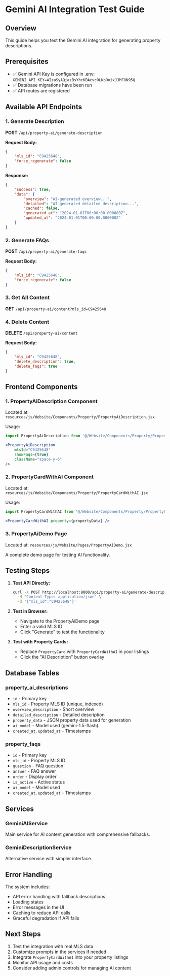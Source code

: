 # Gemini AI Integration Test Guide

## Overview
This guide helps you test the Gemini AI integration for generating property descriptions.

## Prerequisites
- ✅ Gemini API Key is configured in .env: `GEMINI_API_KEY=AIzaSyAQiazBsYhcKBAcvcOLKoOuixJJMF8N95Q`
- ✅ Database migrations have been run
- ✅ API routes are registered

## Available API Endpoints

### 1. Generate Description
**POST** `/api/property-ai/generate-description`

**Request Body:**
```json
{
    "mls_id": "C9425648",
    "force_regenerate": false
}
```

**Response:**
```json
{
    "success": true,
    "data": {
        "overview": "AI-generated overview...",
        "detailed": "AI-generated detailed description...",
        "cached": false,
        "generated_at": "2024-01-01T00:00:00.000000Z",
        "updated_at": "2024-01-01T00:00:00.000000Z"
    }
}
```

### 2. Generate FAQs
**POST** `/api/property-ai/generate-faqs`

**Request Body:**
```json
{
    "mls_id": "C9425648",
    "force_regenerate": false
}
```

### 3. Get All Content
**GET** `/api/property-ai/content?mls_id=C9425648`

### 4. Delete Content
**DELETE** `/api/property-ai/content`

**Request Body:**
```json
{
    "mls_id": "C9425648",
    "delete_description": true,
    "delete_faqs": true
}
```

## Frontend Components

### 1. PropertyAiDescription Component
Located at: `resources/js/Website/Components/Property/PropertyAiDescription.jsx`

Usage:
```jsx
import PropertyAiDescription from '@/Website/Components/Property/PropertyAiDescription';

<PropertyAiDescription
    mlsId="C9425648"
    showFaqs={true}
    className="space-y-6"
/>
```

### 2. PropertyCardWithAI Component
Located at: `resources/js/Website/Components/Property/PropertyCardWithAI.jsx`

Usage:
```jsx
import PropertyCardWithAI from '@/Website/Components/Property/PropertyCardWithAI';

<PropertyCardWithAI property={propertyData} />
```

### 3. PropertyAiDemo Page
Located at: `resources/js/Website/Pages/PropertyAiDemo.jsx`

A complete demo page for testing AI functionality.

## Testing Steps

1. **Test API Directly:**
   ```bash
   curl -X POST http://localhost:8000/api/property-ai/generate-description \
     -H "Content-Type: application/json" \
     -d '{"mls_id":"C9425648"}'
   ```

2. **Test in Browser:**
   - Navigate to the PropertyAiDemo page
   - Enter a valid MLS ID
   - Click "Generate" to test the functionality

3. **Test with Property Cards:**
   - Replace `PropertyCard` with `PropertyCardWithAI` in your listings
   - Click the "AI Description" button overlay

## Database Tables

### property_ai_descriptions
- `id` - Primary key
- `mls_id` - Property MLS ID (unique, indexed)
- `overview_description` - Short overview
- `detailed_description` - Detailed description
- `property_data` - JSON property data used for generation
- `ai_model` - Model used (gemini-1.5-flash)
- `created_at`, `updated_at` - Timestamps

### property_faqs
- `id` - Primary key
- `mls_id` - Property MLS ID
- `question` - FAQ question
- `answer` - FAQ answer
- `order` - Display order
- `is_active` - Active status
- `ai_model` - Model used
- `created_at`, `updated_at` - Timestamps

## Services

### GeminiAIService
Main service for AI content generation with comprehensive fallbacks.

### GeminiDescriptionService
Alternative service with simpler interface.

## Error Handling

The system includes:
- API error handling with fallback descriptions
- Loading states
- Error messages in the UI
- Caching to reduce API calls
- Graceful degradation if API fails

## Next Steps

1. Test the integration with real MLS data
2. Customize prompts in the services if needed
3. Integrate `PropertyCardWithAI` into your property listings
4. Monitor API usage and costs
5. Consider adding admin controls for managing AI content